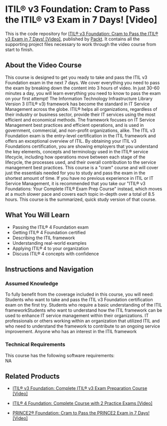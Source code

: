 # ITIL® v3 Foundation: Cram to Pass the ITIL® v3 Exam in 7 Days! [Video]
This is the code repository for [ITIL® v3 Foundation: Cram to Pass the ITIL® v3 Exam in 7 Days! [Video]](https://www.packtpub.com/application-development/itil-4-foundation-complete-course-2-practice-exams-video?utm_source=github&utm_medium=repository&utm_campaign=9781838646783), published by [Packt](https://www.packtpub.com/?utm_source=github). It contains all the supporting project files necessary to work through the video course from start to finish.
## About the Video Course
This course is designed to get you ready to take and pass the ITIL v3 Foundation exam in the next 7 days. We cover everything you need to pass the exam by breaking down the content into 3 hours of video. In just 30-60 minutes a day, you will learn everything you need to know to pass the exam on your first attempt! The Information Technology Infrastructure Library Version 3 (ITIL® v3) framework has become the standard in IT Service Management across the globe. ITIL® helps all organizations, regardless of their industry or business sector, provide their IT services using the most efficient and economical methods. The framework focuses on IT Service Management best practices and efficient operations, and is used in government, commercial, and non-profit organizations, alike. The ITIL v3 Foundation exam is the entry-level certification in the ITIL framework and offers an exceptional overview of ITIL. By obtaining your ITIL v3 Foundations certification, you are showing employers that you understand the key elements, concepts and terminology used in the ITIL® service lifecycle, including how operations move between each stage of the lifecycle, the processes used, and their overall contribution to the service management best practices. This course is a "cram" course and will cover just the essentials needed for you to study and pass the exam in the shortest amount of time. If you have no previous experience in ITIL or IT Service Management, it is recommended that you take our "ITIL® v3 Foundations: Your Complete ITIL® Exam Prep Course" instead, which moves at a much slower pace and covers each topic in-depth over a total of 8.5 hours. This course is the summarized, quick study version of that course.

<H2>What You Will Learn</H2>
<DIV class=book-info-will-learn-text>
<UL>
<LI>Passing the ITIL® 4 Foundation exam 
<LI>Getting ITIL® 4 Foundation certified 
<LI>Describing the ITIL framework 
<LI>Understanding real-world examples 
<LI>Applying ITIL® 4 to your organization 
<LI>Discuss ITIL® 4 concepts with confidence </LI></UL></DIV>

## Instructions and Navigation
### Assumed Knowledge
To fully benefit from the coverage included in this course, you will need:<br/>
Students who want to take and pass the ITIL v3 Foundation certification exam on the first try. Students who require a basic understanding of the ITIL frameworkStudents who want to understand how the ITIL framework can be used to enhance IT service management within their organizations. IT professionals or others working within an organization that utilized ITIL and who need to understand the framework to contribute to an ongoing service improvement. Anyone who has an interest in the ITIL framework
### Technical Requirements
This course has the following software requirements:<br/>
NA

## Related Products
* [ITIL® v3 Foundation: Complete ITIL® v3 Exam Preparation Course [Video]](https://www.packtpub.com/application-development/itil-4-foundation-complete-course-2-practice-exams-video?utm_source=github&utm_medium=repository&utm_campaign=9781838646783)

* [ITIL® 4 Foundation: Complete Course with 2 Practice Exams [Video]](https://www.packtpub.com/application-development/itil-4-foundation-complete-course-2-practice-exams-video?utm_source=github&utm_medium=repository&utm_campaign=9781838646783)

* [PRINCE2® Foundation: Cram to Pass the PRINCE2 Exam in 7 Days! [Video]](https://www.packtpub.com/application-development/itil-4-foundation-complete-course-2-practice-exams-video?utm_source=github&utm_medium=repository&utm_campaign=9781838646783)

